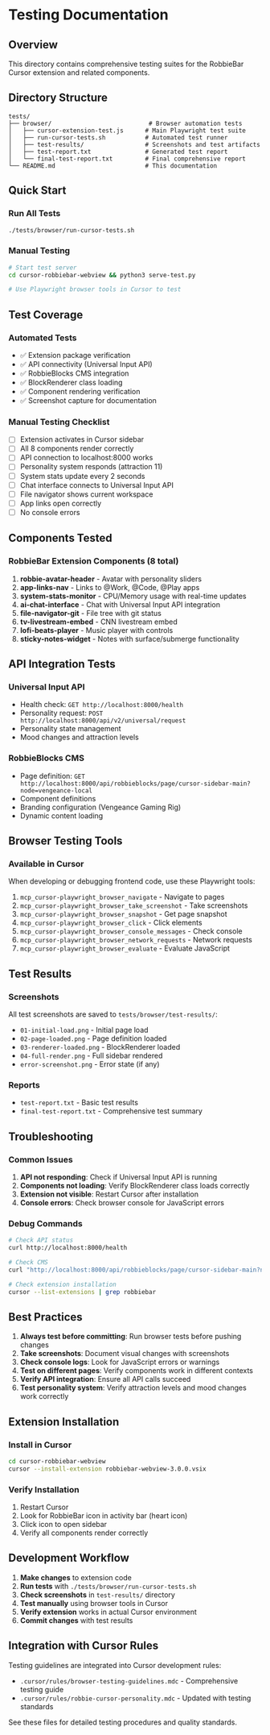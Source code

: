 # Testing Documentation

## Overview

This directory contains comprehensive testing suites for the RobbieBar Cursor extension and related components.

## Directory Structure

```
tests/
├── browser/                           # Browser automation tests
│   ├── cursor-extension-test.js      # Main Playwright test suite
│   ├── run-cursor-tests.sh           # Automated test runner
│   ├── test-results/                 # Screenshots and test artifacts
│   ├── test-report.txt               # Generated test report
│   └── final-test-report.txt         # Final comprehensive report
└── README.md                         # This documentation
```

## Quick Start

### Run All Tests
```bash
./tests/browser/run-cursor-tests.sh
```

### Manual Testing
```bash
# Start test server
cd cursor-robbiebar-webview && python3 serve-test.py

# Use Playwright browser tools in Cursor to test
```

## Test Coverage

### Automated Tests
- ✅ Extension package verification
- ✅ API connectivity (Universal Input API)
- ✅ RobbieBlocks CMS integration
- ✅ BlockRenderer class loading
- ✅ Component rendering verification
- ✅ Screenshot capture for documentation

### Manual Testing Checklist
- [ ] Extension activates in Cursor sidebar
- [ ] All 8 components render correctly
- [ ] API connection to localhost:8000 works
- [ ] Personality system responds (attraction 11)
- [ ] System stats update every 2 seconds
- [ ] Chat interface connects to Universal Input API
- [ ] File navigator shows current workspace
- [ ] App links open correctly
- [ ] No console errors

## Components Tested

### RobbieBar Extension Components (8 total)
1. **robbie-avatar-header** - Avatar with personality sliders
2. **app-links-nav** - Links to @Work, @Code, @Play apps
3. **system-stats-monitor** - CPU/Memory usage with real-time updates
4. **ai-chat-interface** - Chat with Universal Input API integration
5. **file-navigator-git** - File tree with git status
6. **tv-livestream-embed** - CNN livestream embed
7. **lofi-beats-player** - Music player with controls
8. **sticky-notes-widget** - Notes with surface/submerge functionality

## API Integration Tests

### Universal Input API
- Health check: `GET http://localhost:8000/health`
- Personality request: `POST http://localhost:8000/api/v2/universal/request`
- Personality state management
- Mood changes and attraction levels

### RobbieBlocks CMS
- Page definition: `GET http://localhost:8000/api/robbieblocks/page/cursor-sidebar-main?node=vengeance-local`
- Component definitions
- Branding configuration (Vengeance Gaming Rig)
- Dynamic content loading

## Browser Testing Tools

### Available in Cursor
When developing or debugging frontend code, use these Playwright tools:

1. `mcp_cursor-playwright_browser_navigate` - Navigate to pages
2. `mcp_cursor-playwright_browser_take_screenshot` - Take screenshots
3. `mcp_cursor-playwright_browser_snapshot` - Get page snapshot
4. `mcp_cursor-playwright_browser_click` - Click elements
5. `mcp_cursor-playwright_browser_console_messages` - Check console
6. `mcp_cursor-playwright_browser_network_requests` - Network requests
7. `mcp_cursor-playwright_browser_evaluate` - Evaluate JavaScript

## Test Results

### Screenshots
All test screenshots are saved to `tests/browser/test-results/`:
- `01-initial-load.png` - Initial page load
- `02-page-loaded.png` - Page definition loaded
- `03-renderer-loaded.png` - BlockRenderer loaded
- `04-full-render.png` - Full sidebar rendered
- `error-screenshot.png` - Error state (if any)

### Reports
- `test-report.txt` - Basic test results
- `final-test-report.txt` - Comprehensive test summary

## Troubleshooting

### Common Issues
1. **API not responding**: Check if Universal Input API is running
2. **Components not loading**: Verify BlockRenderer class loads correctly
3. **Extension not visible**: Restart Cursor after installation
4. **Console errors**: Check browser console for JavaScript errors

### Debug Commands
```bash
# Check API status
curl http://localhost:8000/health

# Check CMS
curl "http://localhost:8000/api/robbieblocks/page/cursor-sidebar-main?node=vengeance-local"

# Check extension installation
cursor --list-extensions | grep robbiebar
```

## Best Practices

1. **Always test before committing**: Run browser tests before pushing changes
2. **Take screenshots**: Document visual changes with screenshots
3. **Check console logs**: Look for JavaScript errors or warnings
4. **Test on different pages**: Verify components work in different contexts
5. **Verify API integration**: Ensure all API calls succeed
6. **Test personality system**: Verify attraction levels and mood changes work correctly

## Extension Installation

### Install in Cursor
```bash
cd cursor-robbiebar-webview
cursor --install-extension robbiebar-webview-3.0.0.vsix
```

### Verify Installation
1. Restart Cursor
2. Look for RobbieBar icon in activity bar (heart icon)
3. Click icon to open sidebar
4. Verify all components render correctly

## Development Workflow

1. **Make changes** to extension code
2. **Run tests** with `./tests/browser/run-cursor-tests.sh`
3. **Check screenshots** in `test-results/` directory
4. **Test manually** using browser tools in Cursor
5. **Verify extension** works in actual Cursor environment
6. **Commit changes** with test results

## Integration with Cursor Rules

Testing guidelines are integrated into Cursor development rules:
- `.cursor/rules/browser-testing-guidelines.mdc` - Comprehensive testing guide
- `.cursor/rules/robbie-cursor-personality.mdc` - Updated with testing standards

See these files for detailed testing procedures and quality standards.
